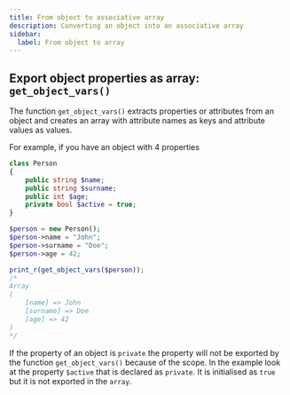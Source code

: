 ```yaml
---
title: From object to associative array
description: Converting an object into an associative array
sidebar:
  label: From object to array
---
```


## Export object properties as array: `get_object_vars()`
The function `get_object_vars()` extracts properties or attributes from an object and creates an array with attribute names as keys and attribute values as values.

For example, if you have an object with 4 properties

```php
class Person
{
    public string $name;
    public string $surname;
    public int $age;
    private bool $active = true;
}

$person = new Person();
$person->name = "John";
$person->surname = "Doe";
$person->age = 42;

print_r(get_object_vars($person));
/*
Array
(
    [name] => John
    [surname] => Doe
    [age] => 42
)
*/
```

If the property of an object is `private` the property will not be exported by the function `get_object_vars()` because of the scope. In the example look at the property `$active` that is declared as `private`. It is initialised as `true` but it is not exported in the `array`.
